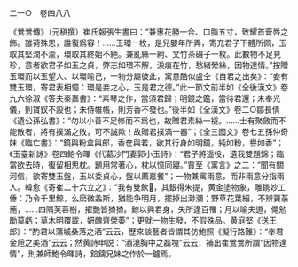 二一○　卷四八八

《鶯鶯傳》（元稹撰）崔氏報張生書曰：“兼惠花勝一合、口脂五寸，致耀首膏唇之飾。雖荷殊恩，誰復爲容！……玉環一枚，是兒嬰年所弄，寄充君子下體所佩，玉取其堅潤不渝，環取其終始不絶。兼亂絲一絇、文竹茶碾子一枚。此數物不足見珍，意者欲君子如玉之貞，弊志如環不解，淚痕在竹，愁緒縈絲，因物達情。”按贈玉環而以玉望人、以環喻己，一物分屬彼此，寓意酷似盧仝《自君之出矣》：“妾有雙玉環，寄君表相憶：環是妾之心，玉是君之德。”此一節文前半如《全後漢文》卷九六徐淑《答夫秦嘉書》：“素琴之作，當須君歸；明鏡之鑑，當待君還；未奉光儀，則寶釵不設也；未侍帷帳，則芳香不發也。”後半如《全漢文》卷二○鄒長倩《遺公孫弘書》：“勿以小善不足修而不爲也，故贈君素絲一襚。……士有聚斂而不能散者，將有撲滿之敗，可不誡歟！故贈君撲滿一器”；《全三國文》卷七五孫仲奇妹《臨亡書》：“鏡與粉盒與郎，香奩與若，欲其行身如明鏡，純如粉，譽如香”；《玉臺新詠》卷四鮑令暉《代葛沙門妻郭小玉詩》：“君子將遥役，遺我雙題錦；臨當欲去時，復留相思枕。題用常著心，枕以憶同寢。”賈至《寓言》之二：“聞有關河信，欲寄雙玉盤，玉以委貞心，盤以薦嘉餐”；一物兼寓兩意，而非兩意分指兩人。韓愈《寄崔二十六立之》：“我有雙飲𧣴，其銀得朱提，黄金塗物象，雕鎸妙工倕：乃令千里鯨，么麽微螽斯，猶能争明月，擺掉出渺瀰；野草花葉細，不辨薋菉葹，……四隅芙蓉樹，擢艷皆猗猗。鯨以興君身，失所逢百罹；月以喻夫道，僶勉勵莫虧；草木明覆載，妍醜齊榮萎”；更就一物生發，不假殊品。黄庭堅《送王郎》：“酌君以蒲城桑落之酒”云云，歷來談藝者皆謂其仿鮑照《擬行路難》：“奉君金巵之美酒”云云；然黄詩申説：“酒澆胸中之磊塊”云云，補出崔鶯鶯所謂“因物達情”，則兼師鮑令暉詩，鎔鑄兄妹之作於一鑪焉。
